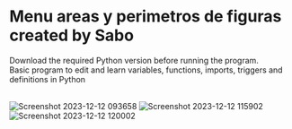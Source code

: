 <h1>Menu areas y perimetros de figuras created by Sabo</h1>
Download the required Python version before running the program.
<br>
Basic program to edit and learn variables, functions, imports, triggers and definitions in Python
<br>
<br>

![Screenshot 2023-12-12 093658](https://github.com/JDsabo/areaperimetro-python-program/assets/82731778/b45c0d6c-28be-459b-b24e-cef56c0e21ca)
![Screenshot 2023-12-12 115902](https://github.com/JDsabo/areaperimetro-python-program/assets/82731778/103c3342-5d27-48b7-bf93-10e29d43ec6a)
![Screenshot 2023-12-12 120002](https://github.com/JDsabo/areaperimetro-python-program/assets/82731778/215d7ab5-328d-419e-8847-5a8cb531fdcd)
